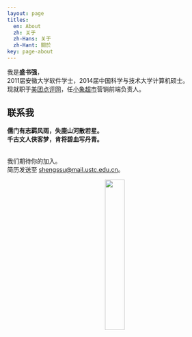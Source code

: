```yaml
---
layout: page
titles:
  en: About
  zh: 关于
  zh-Hans: 关于
  zh-Hant: 關於
key: page-about
---
```


我是**盛书强**，
<br>2011届安徽大学软件学士，2014届中国科学与技术大学计算机硕士。
<br>现就职于[美团点评网](https://campus.meituan.com/about-us/desc)，任[小象超市](https://maicai.meituan.com)营销前端负责人。

## 联系我

<strong>儒门有志羁风雨，失鹿山河散若星。</strong>
<br><strong>千古文人侠客梦，肯将碧血写丹青。</strong>

<br>我们期待你的加入。
<br>简历发送至 shengssu@mail.ustc.edu.cn。
<br><p align=center><img src="https://shengshuqiang.github.io/assets/shengshuqiang-weixin.jpg" width="30%"  /></p>

